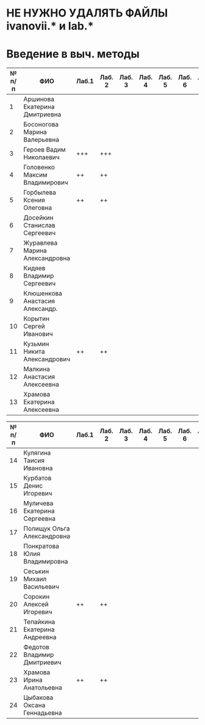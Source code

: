 # НЕ НУЖНО УДАЛЯТЬ ФАЙЛЫ ivanovii.* и lab.*

# Введение в выч. методы

| № п/п | ФИО | Лаб.1 | Лаб. 2 | Лаб. 3 | Лаб. 4 | Лаб. 5 | Лаб. 6 | Лаб. 7 | Лаб. 8 |
| --- | --- | --- | --- | --- | --- | --- | --- | --- | --- |
| 1 | Аршинова Екатерина Дмитриевна
| 2 | Босоногова Марина Валерьевна
| 3 | Героев Вадим Николаевич | +++ | +++
| 4 | Головенко Максим Владимирович | ++ | ++
| 5 | Горбылева Ксения Олеговна | ++ | ++
| 6 | Досейкин Станислав Сергеевич
| 7 | Журавлева Марина Александровна
| 8 | Кидяев Владимир Сергеевич
| 9 | Клюшенкова Анастасия Александр.
| 10 | Корытин Сергей Иванович
| 11 | Кузьмин Никита Александрович | ++ | ++
| 12 | Малкина Анастасия Алексеевна
| 13 | Храмова Екатерина Алексеевна


| № п/п | ФИО | Лаб.1 | Лаб. 2 | Лаб. 3 | Лаб. 4 | Лаб. 5 | Лаб. 6 | Лаб. 7 | Лаб. 8 |
| --- | --- | --- | --- | --- | --- | --- | --- | --- | --- |
| 14 | Кулягина Таисия Ивановна
| 15 | Курбатов Денис Игоревич
| 16 | Муличева Екатерина Сергеевна
| 17 | Полищук Ольга Александровна
| 18 | Понкратова Юлия Владимировна
| 19 | Сеськин Михаил Васильевич
| 20 | Сорокин Алексей Игоревич | ++ | ++
| 21 | Тепайкина Екатерина Андреевна
| 22 | Федотов Владимир Дмитриевич
| 23 | Храмова Ирина Анатольевна | ++ | ++
| 24 | Цыбакова Оксана Геннадьевна
